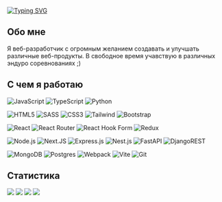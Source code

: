 [![Typing SVG](https://readme-typing-svg.herokuapp.com?font=Comfortaa&weight=500&pause=1000&color=23CBF7&background=1422FF00&width=435&lines=%D0%9F%D1%80%D0%B8%D0%B2%D0%B5%D1%82%2C+%D0%BC%D0%B5%D0%BD%D1%8F+%D0%B7%D0%BE%D0%B2%D1%83%D1%82+%D0%92%D0%BB%D0%B0%D0%B4%D0%B8%D1%81%D0%BB%D0%B0%D0%B2+%F0%9F%91%8B%F0%9F%8F%BB)](https://git.io/typing-svg)

## Обо мне
Я веб-разработчик с огромным желанием создавать и улучшать различные веб-продукты. 
В свободное время учавствую в различных эндуро соревнованиях ;)

## С чем я работаю
![JavaScript](https://img.shields.io/badge/JavaScript-323330?style=for-the-badge&logo=javascript&logoColor=F7DF1E) ![TypeScript](https://img.shields.io/badge/TypeScript-323330?style=for-the-badge&logo=typescript&logoColor=blue) ![Python](https://img.shields.io/badge/Python-3776AB?style=for-the-badge&logo=python&logoColor=white)

![HTML5](https://img.shields.io/badge/html5-%23E34F26.svg?style=for-the-badge&logo=html5&logoColor=white) ![SASS](https://img.shields.io/badge/SASS-hotpink.svg?style=for-the-badge&logo=SASS&logoColor=white)  ![CSS3](https://img.shields.io/badge/css3-%231572B6.svg?style=for-the-badge&logo=css3&logoColor=white) ![Tailwind](https://img.shields.io/badge/Tailwind_CSS-38B2AC?style=for-the-badge&logo=tailwind-css&logoColor=white) ![Bootstrap](https://img.shields.io/badge/Bootstrap-563D7C?style=for-the-badge&logo=bootstrap&logoColor=white)

![React](https://img.shields.io/badge/react-%2320232a.svg?style=for-the-badge&logo=react&logoColor=%2361DAFB) ![React Router](https://img.shields.io/badge/React_Router-CA4245?style=for-the-badge&logo=react-router&logoColor=white) ![React Hook Form](https://img.shields.io/badge/React%20Hook%20Form-%23EC5990.svg?style=for-the-badge&logo=reacthookform&logoColor=white) ![Redux](https://img.shields.io/badge/redux-%23593d88.svg?style=for-the-badge&logo=redux&logoColor=white)

![Node.js](https://img.shields.io/badge/node.js-6DA55F?style=for-the-badge&logo=node.js&logoColor=white) ![Next.JS](https://img.shields.io/badge/Next-black?style=for-the-badge&logo=next.js&logoColor=white) ![Express.js](https://img.shields.io/badge/express.js-323330.svg?style=for-the-badge&logo=express&logoColor=%2361DAFB) ![Nest.js](https://img.shields.io/badge/Nestjs-E0234E?style=for-the-badge&logo=nestjs&logoColor=white) ![FastAPI](https://img.shields.io/badge/FastAPI-005571?style=for-the-badge&logo=fastapi) ![DjangoREST](https://img.shields.io/badge/DJANGO-REST-23092E20?style=for-the-badge&logo=django&logoColor=white&color=23092E20&labelColor=gray)

![MongoDB](https://img.shields.io/badge/MongoDB-%234ea94b.svg?style=for-the-badge&logo=mongodb&logoColor=white) ![Postgres](https://img.shields.io/badge/postgres-%23316192.svg?style=for-the-badge&logo=postgresql&logoColor=white) ![Webpack](https://img.shields.io/badge/webpack-%238DD6F9.svg?style=for-the-badge&logo=webpack&logoColor=black) ![Vite](https://img.shields.io/badge/vite-%23646CFF.svg?style=for-the-badge&logo=vite&logoColor=white) ![Git](https://img.shields.io/badge/git-%23F05033.svg?style=for-the-badge&logo=git&logoColor=white)

## Статистика

![](https://github-profile-summary-cards.vercel.app/api/cards/profile-details?username=vartexxx&theme=github)
![](https://github-profile-summary-cards.vercel.app/api/cards/repos-per-language?username=vartexxx&theme=github&exclude=%7Bexclude%7D) ![](https://github-profile-summary-cards.vercel.app/api/cards/most-commit-language?username=vartexxx&theme=github) 
![](https://www.codewars.com/users/vartexxx/badges/large)
